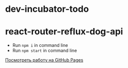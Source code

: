 # dev-incubator-todo

# react-router-reflux-dog-api

- Run `npm i` in command line
- Run `npm start` in command line

[Посмотреть работу на GitHub Pages](https://sburnt.github.io/dev-incubator-todo)

